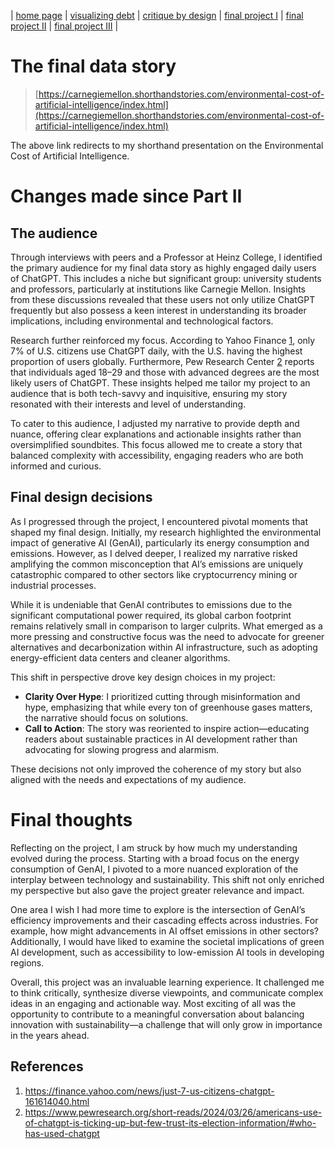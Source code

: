 | [home page](https://theand9.github.io/Data-Viz-Portfolio) | [visualizing debt](visualizing-government-debt.md) | [critique by design](critique-by-design.md) | [final project I](final-project-part-one.md) | [final project II](final-project-part-two) | [final project III](final-project-part-three.md) |


# The final data story
> [https://carnegiemellon.shorthandstories.com/environmental-cost-of-artificial-intelligence/index.html](https://carnegiemellon.shorthandstories.com/environmental-cost-of-artificial-intelligence/index.html)

The above link redirects to my shorthand presentation on the Environmental Cost of Artificial Intelligence.

# Changes made since Part II

## The audience

Through interviews with peers and a Professor at Heinz College, I identified the primary audience for my final data story as highly engaged daily users of ChatGPT. This includes a niche but significant group: university students and professors, particularly at institutions like Carnegie Mellon. Insights from these discussions revealed that these users not only utilize ChatGPT frequently but also possess a keen interest in understanding its broader implications, including environmental and technological factors.

Research further reinforced my focus. According to Yahoo Finance [1](https://finance.yahoo.com/news/just-7-us-citizens-chatgpt-161614040.html), only 7% of U.S. citizens use ChatGPT daily, with the U.S. having the highest proportion of users globally. Furthermore, Pew Research Center [2](https://www.pewresearch.org/short-reads/2024/03/26/americans-use-of-chatgpt-is-ticking-up-but-few-trust-its-election-information/#who-has-used-chatgpt) reports that individuals aged 18–29 and those with advanced degrees are the most likely users of ChatGPT. These insights helped me tailor my project to an audience that is both tech-savvy and inquisitive, ensuring my story resonated with their interests and level of understanding.

To cater to this audience, I adjusted my narrative to provide depth and nuance, offering clear explanations and actionable insights rather than oversimplified soundbites. This focus allowed me to create a story that balanced complexity with accessibility, engaging readers who are both informed and curious.

## Final design decisions
As I progressed through the project, I encountered pivotal moments that shaped my final design. Initially, my research highlighted the environmental impact of generative AI (GenAI), particularly its energy consumption and emissions. However, as I delved deeper, I realized my narrative risked amplifying the common misconception that AI’s emissions are uniquely catastrophic compared to other sectors like cryptocurrency mining or industrial processes.

While it is undeniable that GenAI contributes to emissions due to the significant computational power required, its global carbon footprint remains relatively small in comparison to larger culprits. What emerged as a more pressing and constructive focus was the need to advocate for greener alternatives and decarbonization within AI infrastructure, such as adopting energy-efficient data centers and cleaner algorithms.

This shift in perspective drove key design choices in my project:
- **Clarity Over Hype**: I prioritized cutting through misinformation and hype, emphasizing that while every ton of greenhouse gases matters, the narrative should focus on solutions.
- **Call to Action**: The story was reoriented to inspire action—educating readers about sustainable practices in AI development rather than advocating for slowing progress and alarmism.

These decisions not only improved the coherence of my story but also aligned with the needs and expectations of my audience.

# Final thoughts

Reflecting on the project, I am struck by how much my understanding evolved during the process. Starting with a broad focus on the energy consumption of GenAI, I pivoted to a more nuanced exploration of the interplay between technology and sustainability. This shift not only enriched my perspective but also gave the project greater relevance and impact.

One area I wish I had more time to explore is the intersection of GenAI’s efficiency improvements and their cascading effects across industries. For example, how might advancements in AI offset emissions in other sectors? Additionally, I would have liked to examine the societal implications of green AI development, such as accessibility to low-emission AI tools in developing regions.

Overall, this project was an invaluable learning experience. It challenged me to think critically, synthesize diverse viewpoints, and communicate complex ideas in an engaging and actionable way. Most exciting of all was the opportunity to contribute to a meaningful conversation about balancing innovation with sustainability—a challenge that will only grow in importance in the years ahead.


## References
1. https://finance.yahoo.com/news/just-7-us-citizens-chatgpt-161614040.html
2. https://www.pewresearch.org/short-reads/2024/03/26/americans-use-of-chatgpt-is-ticking-up-but-few-trust-its-election-information/#who-has-used-chatgpt
